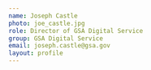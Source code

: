 ```yaml
---
name: Joseph Castle
photo: joe_castle.jpg
role: Director of GSA Digital Service
group: GSA Digital Service
email: joseph.castle@gsa.gov
layout: profile
---
```

